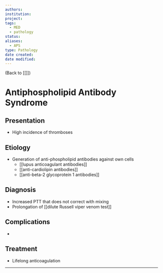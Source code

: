 ```yaml
---
authors: 
institution: 
project: 
tags:
  - MED
  - pathology
status: 
aliases:
  - APS
type: Pathology
date created: 
date modified:
---
```


(Back to [[]])

# Antiphospholipid Antibody Syndrome

## Presentation
- High incidence of thromboses
## Etiology
- Generation of anti-phospholipid antibodies against own cells
	- [[lupus anticoagulant antibodies]]
	- [[anti-cardiolipin antibodies]]
	- [[anti-beta-2 glycoprotein 1 antibodies]]
## Diagnosis
- Increased PTT that does not correct with mixing
- Prolongation of [[dilute Russell viper venom test]]
## Complications
- 
## Treatment
- Lifelong anticoagulation

---
